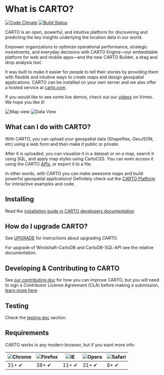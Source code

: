 # What is CARTO?

[![Code Climate](https://codeclimate.com/github/CartoDB/cartodb20.png)](https://codeclimate.com/github/CartoDB/cartodb20)
[![Build Status](http://travis-ci.org/jjmata/dronedb.png?branch=master)](http://travis-ci.org/jjmata/dronedb)

CARTO is an open, powerful, and intuitive platform for discovering and predicting the key insights underlying the location data in our world.

Empower organizations to optimize operational performance, strategic investments, and everyday decisions with CARTO Engine—our embeddable platform for web and mobile apps—and the new CARTO Builder, a drag and drop analysis tool.

It was built to make it easier for people to tell their stories by
providing them with flexible and intuitive ways to create maps and design
geospatial applications. CARTO can be installed on your own server
and we also offer a hosted service at [carto.com](https://carto.com).

If you would like to see some live demos, check out our
[videos](http://www.vimeo.com/channels/carto) on Vimeo.
We hope you like it!

![Map view](http://cartodb.s3.amazonaws.com/github/map.png)
![Data View](http://cartodb.s3.amazonaws.com/github/dataset.png)

## What can I do with CARTO?

With CARTO, you can upload your geospatial data (Shapefiles, GeoJSON,
etc) using a web form and then make it public or private.

After it is uploaded, you can visualize it in a dataset or on a map, search
it using SQL, and apply map styles using CartoCSS. You can even access it
using the CARTO [APIs](https://docs.carto.com/#cartodb-platform), or export it
to a file.

In other words, with CARTO you can make awesome maps and build
powerful geospatial applications! Definitely check out the [CARTO
Platform](https://carto.com/platform) for interactive examples
and code.


## Installing

Read the [installation guide in CARTO developers documentation](http://cartodb.readthedocs.org/en/latest/install.html)

## How do I upgrade CARTO?

See [UPGRADE](UPGRADE) for instructions about upgrading CARTO.

For upgrade of Windshaft-CartoDB and CartoDB-SQL-API see the relative
documentation.

## Developing & Contributing to CARTO

See [our contributing doc](CONTRIBUTING.md) for how you can improve CARTO, but you will need to sign a Contributor License Agreement (CLA) before making a submission, [learn more here](https://carto.com/contributing).

## Testing

Check the [testing doc](TESTING.md) section.

## Requirements

CARTO works in any modern browser, but if you want more info:

![Chrome](https://cdnjs.cloudflare.com/ajax/libs/browser-logos/39.3.0/archive/chrome_12-48/chrome_12-48_48x48.png) | ![Firefox](https://cdnjs.cloudflare.com/ajax/libs/browser-logos/39.3.0/archive/firefox_1.5-3/firefox_1.5-3_48x48.png) | ![IE](https://cdnjs.cloudflare.com/ajax/libs/browser-logos/39.3.0/edge-tile/edge-tile_48x48.png) | ![Opera](https://cdnjs.cloudflare.com/ajax/libs/browser-logos/39.3.0/opera/opera_48x48.png) | ![Safari](https://cdnjs.cloudflare.com/ajax/libs/browser-logos/39.3.0/safari/safari_48x48.png)
--- | --- | --- | --- | --- |
31+ ✔ | 38+ ✔ | 11+ ✔ | 31+ ✔ | 8+ ✔ |
